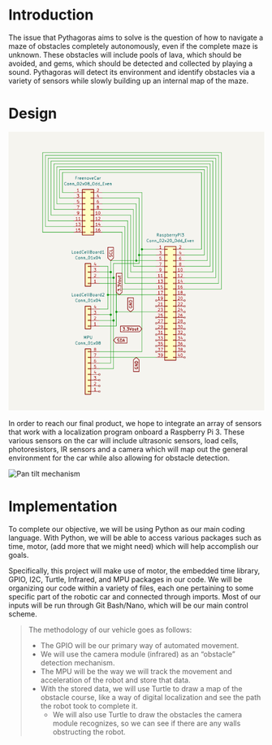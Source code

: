 
# Introduction

<p>The issue that Pythagoras aims to solve is the question of how to navigate a maze of obstacles completely autonomously, even if the complete maze is unknown. These obstacles will include pools of lava, which should be avoided, and gems, which should be detected and collected by playing a sound. Pythagoras will detect its environment and identify obstacles via a variety of sensors while slowly building up an internal map of the maze.</p>

# Design

![Electrical diagram](images/electricalDiagram.png)

<p>In order to reach our final product, we hope to integrate an array of sensors that work with a localization program onboard a Raspberry Pi 3. These various sensors on the car will  include ultrasonic sensors, load cells, photoresistors, IR sensors and a camera which will map out the general environment for the car while also allowing for obstacle detection.</p>

![Pan tilt mechanism](images/Pythagoras.png)

# Implementation

<p>To complete our objective, we will be using Python as our main coding language. With Python, we will be able to access various packages such as time, motor, (add more that we might need) which will help accomplish our goals.</p>

<p>Specifically, this project will make use of motor, the embedded time library, GPIO, I2C, Turtle, Infrared, and MPU packages in our code. We will be organizing our code within a variety of files, each one pertaining to some specific part of the robotic car and connected through imports. Most of our inputs will be run through Git Bash/Nano, which will be our main control scheme.</p>


> The methodology of our vehicle goes as follows:</p>
> - The GPIO will be our primary way of automated movement. 
> - We will use the camera module (infrared) as an “obstacle” detection mechanism. 
> - The MPU will be the way we will track the movement and acceleration of the robot and store that data. 
> - With the stored data, we will use Turtle to draw a map of the obstacle course, like a way of digital localization and see the path the robot took to complete it. 
> 	- We will also use Turtle to draw the obstacles the camera module recognizes, so we can see if there are any walls obstructing the robot.





